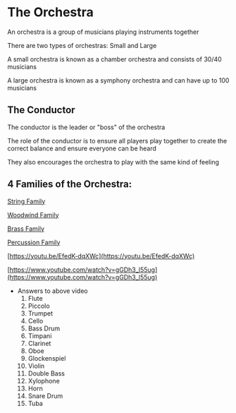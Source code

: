 # The Orchestra

An orchestra is a group of musicians playing instruments together

There are two types of orchestras: Small and Large

A small orchestra is known as a chamber orchestra and consists of 30/40 musicians

A large orchestra is known as a symphony orchestra and can have up to 100 musicians

## The Conductor

The conductor is the leader or "boss" of the orchestra

The role of the conductor is to ensure all players play together to create the correct balance and ensure everyone can be heard

They also encourages the orchestra to play with the same kind of feeling

## 4 Families of the Orchestra:

[String Family](The%20Orches%2044492/String%20Fam%20cb8b9.md)

[Woodwind Family](The%20Orches%2044492/Woodwind%20F%2090ea8.md)

[Brass Family](The%20Orches%2044492/Brass%20Fami%207fdf9.md)

[Percussion Family](The%20Orches%2044492/Percussion%206e57a.md)

[https://youtu.be/EfedK-dqXWc](https://youtu.be/EfedK-dqXWc)

[https://www.youtube.com/watch?v=gGDh3_l55ug](https://www.youtube.com/watch?v=gGDh3_l55ug)

- Answers to above video
    1. Flute
    2. Piccolo
    3. Trumpet
    4. Cello
    5. Bass Drum
    6. Timpani
    7. Clarinet
    8. Oboe
    9. Glockenspiel
    10. Violin
    11. Double Bass
    12. Xylophone
    13. Horn
    14. Snare Drum
    15. Tuba